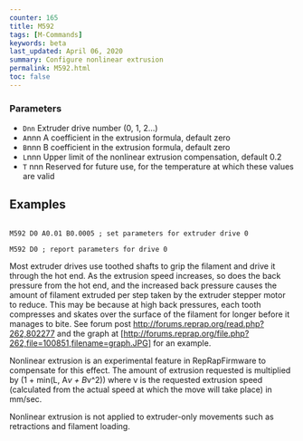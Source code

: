 ```yaml
---
counter: 165
title: M592
tags: [M-Commands] 
keywords: beta 
last_updated: April 06, 2020 
summary: Configure nonlinear extrusion 
permalink: M592.html
toc: false 
---
```



### Parameters

* `Dnn` Extruder drive number (0, 1, 2...)
* `A`nnn A coefficient in the extrusion formula, default zero
* `B`nnn B coefficient in the extrusion formula, default zero
* `L`nnn Upper limit of the nonlinear extrusion compensation, default 0.2
* `T` nnn Reserved for future use, for the temperature at which these values are valid

## Examples

```

M592 D0 A0.01 B0.0005 ; set parameters for extruder drive 0

M592 D0 ; report parameters for drive 0

```

Most extruder drives use toothed shafts to grip the filament and drive it through the hot end. As the extrusion speed increases, so does the back pressure from the hot end, and the increased back pressure causes the amount of filament extruded per step taken by the extruder stepper motor to reduce. This may be because at high back pressures, each tooth compresses and skates over the surface of the filament for longer before it manages to bite. See forum post http://forums.reprap.org/read.php?262,802277 and the graph at [http://forums.reprap.org/file.php?262,file=100851,filename=graph.JPG] for an example.

Nonlinear extrusion is an experimental feature in RepRapFirmware to compensate for this effect. The amount of extrusion requested is multiplied by (1 + min(L, A*v + B*v^2)) where v is the requested extrusion speed (calculated from the actual speed at which the move will take place) in mm/sec.

Nonlinear extrusion is not applied to extruder-only movements such as retractions and filament loading.

